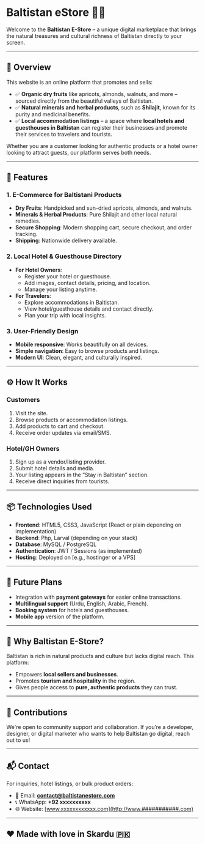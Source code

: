 # Baltistan eStore 🌿🛒

Welcome to the **Baltistan E-Store** – a unique digital marketplace that brings the natural treasures and cultural richness of Baltistan directly to your screen.

---

## 📌 Overview

This website is an online platform that promotes and sells:

- ✅ **Organic dry fruits** like apricots, almonds, walnuts, and more – sourced directly from the beautiful valleys of Baltistan.
- ✅ **Natural minerals and herbal products**, such as **Shilajit**, known for its purity and medicinal benefits.
- ✅ **Local accommodation listings** – a space where **local hotels and guesthouses in Baltistan** can register their businesses and promote their services to travelers and tourists.

Whether you are a customer looking for authentic products or a hotel owner looking to attract guests, our platform serves both needs.

---

## 🛒 Features

### 1. **E-Commerce for Baltistani Products**
- **Dry Fruits**: Handpicked and sun-dried apricots, almonds, and walnuts.
- **Minerals & Herbal Products**: Pure Shilajit and other local natural remedies.
- **Secure Shopping**: Modern shopping cart, secure checkout, and order tracking.
- **Shipping**: Nationwide delivery available.

### 2. **Local Hotel & Guesthouse Directory**
- **For Hotel Owners**:
  - Register your hotel or guesthouse.
  - Add images, contact details, pricing, and location.
  - Manage your listing anytime.
- **For Travelers**:
  - Explore accommodations in Baltistan.
  - View hotel/guesthouse details and contact directly.
  - Plan your trip with local insights.

### 3. **User-Friendly Design**
- **Mobile responsive**: Works beautifully on all devices.
- **Simple navigation**: Easy to browse products and listings.
- **Modern UI**: Clean, elegant, and culturally inspired.

---

## ⚙️ How It Works

### Customers
1. Visit the site.
2. Browse products or accommodation listings.
3. Add products to cart and checkout.
4. Receive order updates via email/SMS.

### Hotel/GH Owners
1. Sign up as a vendor/listing provider.
2. Submit hotel details and media.
3. Your listing appears in the “Stay in Baltistan” section.
4. Receive direct inquiries from tourists.

---

## 📦 Technologies Used

- **Frontend**: HTML5, CSS3, JavaScript (React or plain depending on implementation)
- **Backend**: Php, Larval (depending on your stack)
- **Database**:  MySQL / PostgreSQL
- **Authentication**: JWT / Sessions (as implemented)
- **Hosting**: Deployed on [e.g., hostinger or a VPS]

---

## 🚀 Future Plans

- Integration with **payment gateways** for easier online transactions.
- **Multilingual support** (Urdu, English, Arabic, French).
- **Booking system** for hotels and guesthouses.
- **Mobile app** version of the platform.

---

## 🧠 Why Baltistan E-Store?

Baltistan is rich in natural products and culture but lacks digital reach. This platform:
- Empowers **local sellers and businesses**.
- Promotes **tourism and hospitality** in the region.
- Gives people access to **pure, authentic products** they can trust.

---

## 🤝 Contributions

We're open to community support and collaboration. If you’re a developer, designer, or digital marketer who wants to help Baltistan go digital, reach out to us!

---

## 📬 Contact

For inquiries, hotel listings, or bulk product orders:

- 📧 Email: **contact@baltistanestore.com**
- 📞 WhatsApp: **+92 xxxxxxxxxx**
- 🌐 Website: [www.xxxxxxxxxxxx.com](http://www.###########.com)

---

## ❤️ Made with love in Skardu 🇵🇰


